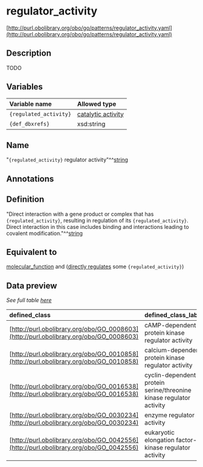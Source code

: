 # regulator_activity

[http://purl.obolibrary.org/obo/go/patterns/regulator_activity.yaml](http://purl.obolibrary.org/obo/go/patterns/regulator_activity.yaml)

## Description

TODO




## Variables

| Variable name | Allowed type |
|:--------------|:-------------|
| `{regulated_activity}` | [catalytic activity](http://purl.obolibrary.org/obo/GO_0003824) |
| `{def_dbxrefs}` | xsd:string |

## Name

"`{regulated_activity}` regulator activity"^^[string](http://www.w3.org/2001/XMLSchema#string)

## Annotations



## Definition

"Direct interaction with a gene product or complex that has `{regulated_activity}`,  resulting in regulation of its `{regulated_activity}`. Direct interaction  in this case includes binding and interactions leading to  covalent modification."^^[string](http://www.w3.org/2001/XMLSchema#string)

## Equivalent to

[molecular_function](http://purl.obolibrary.org/obo/GO_0003674)  and ([directly regulates](http://purl.obolibrary.org/obo/RO_0002578) some `{regulated_activity}`)







## Data preview

*See full table [here](https://github.com/geneontology/go-ontology/tree/master/src/design_patterns/regulator_activity.tsv)*

| defined_class | defined_class_label | regulated_activity | regulated_activity_label |
|:--|:--|:--|:--|
| [http://purl.obolibrary.org/obo/GO_0008603](http://purl.obolibrary.org/obo/GO_0008603) | cAMP-dependent protein kinase regulator activity | [http://purl.obolibrary.org/obo/GO_0004691](http://purl.obolibrary.org/obo/GO_0004691) | cAMP-dependent protein kinase activity |
| [http://purl.obolibrary.org/obo/GO_0010858](http://purl.obolibrary.org/obo/GO_0010858) | calcium-dependent protein kinase regulator activity | [http://purl.obolibrary.org/obo/GO_0010857](http://purl.obolibrary.org/obo/GO_0010857) | calcium-dependent protein kinase activity |
| [http://purl.obolibrary.org/obo/GO_0016538](http://purl.obolibrary.org/obo/GO_0016538) | cyclin-dependent protein serine/threonine kinase regulator activity | [http://purl.obolibrary.org/obo/GO_0004693](http://purl.obolibrary.org/obo/GO_0004693) | cyclin-dependent protein serine/threonine kinase activity |
| [http://purl.obolibrary.org/obo/GO_0030234](http://purl.obolibrary.org/obo/GO_0030234) | enzyme regulator activity | [http://purl.obolibrary.org/obo/GO_0003824](http://purl.obolibrary.org/obo/GO_0003824) | catalytic activity |
| [http://purl.obolibrary.org/obo/GO_0042556](http://purl.obolibrary.org/obo/GO_0042556) | eukaryotic elongation factor-2 kinase regulator activity | [http://purl.obolibrary.org/obo/GO_0004686](http://purl.obolibrary.org/obo/GO_0004686) | elongation factor-2 kinase activity |

